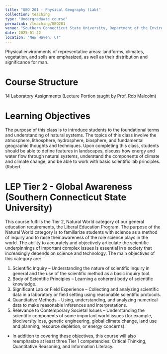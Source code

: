 ```yaml
---
title: "GEO 201 - Physical Geography (Lab)"
collection: teaching
type: "Undergraduate course"
permalink: /teaching/GEO201
venue: "Southern Connecticut State University, Department of the Environment, Geography and Marine Studies"
date: 2025-01-22
location: "New Haven, CT"
---
```


Physical environments of representative areas: landforms, climates, vegetation, and soils are emphasized, as well as their distribution and significance for man.


Course Structure
======
14 Laboratory Assignments
(Lecture Portion taught by Prof. Rob Malcolm)


Learning Objectives
======
The purpose of this class is to introduce students to the foundational terms and understanding of natural systems.  The topics of this class involve the atmosphere, lithosphere, hydrosphere, biosphere, and fundamental geographic thoughts and techniques.  Upon completing this class, students should be able to define features in landscapes, discuss how energy and water flow through natural systems, understand the components of climate and climate change, and be able to work with basic scientific lab principles. (Robert


LEP Tier 2 - Global Awareness (Southern Connecticut State University)
======
This course fulfills the Tier 2, Natural World category of our general education requirements, the Liberal Education Program. The purpose of the Natural World category is to familiarize students with science as a method of inquiry and to raise their awareness of the role science plays in the world. The ability to accurately and objectively articulate the scientific underpinnings of important complex issues is essential in a society that increasingly depends on science and technology.
The main objectives of this category are:
1. Scientific Inquiry – Understanding the nature of scientific inquiry in general and the use of the scientific method as a basic inquiry tool.
2. Body of Scientific Principles – Learning a coherent body of scientific knowledge.
3. Significant Lab or Field Experience – Collecting and analyzing scientific data in a laboratory or field setting using reasonable scientific protocols.
4. Quantitative Methods – Using, understanding, and analyzing numerical data to make reasonable inferences and interpretations.
5. Relevance to Contemporary Societal Issues – Understanding the scientific components of some important world issues (for example, biodiversity loss, genetic engineering, global climate change, land use and planning, resource depletion, or energy concerns).

- In addition to covering these objectives, this course will also reemphasize at least three Tier 1 competencies: Critical Thinking, Quantitative Reasoning, and Information Literacy.  


